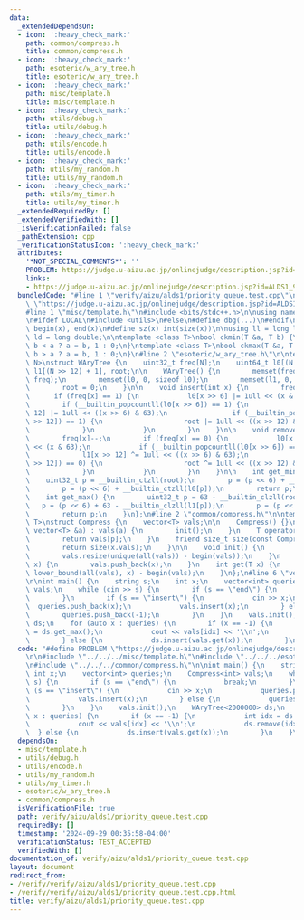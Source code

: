 ```yaml
---
data:
  _extendedDependsOn:
  - icon: ':heavy_check_mark:'
    path: common/compress.h
    title: common/compress.h
  - icon: ':heavy_check_mark:'
    path: esoteric/w_ary_tree.h
    title: esoteric/w_ary_tree.h
  - icon: ':heavy_check_mark:'
    path: misc/template.h
    title: misc/template.h
  - icon: ':heavy_check_mark:'
    path: utils/debug.h
    title: utils/debug.h
  - icon: ':heavy_check_mark:'
    path: utils/encode.h
    title: utils/encode.h
  - icon: ':heavy_check_mark:'
    path: utils/my_random.h
    title: utils/my_random.h
  - icon: ':heavy_check_mark:'
    path: utils/my_timer.h
    title: utils/my_timer.h
  _extendedRequiredBy: []
  _extendedVerifiedWith: []
  _isVerificationFailed: false
  _pathExtension: cpp
  _verificationStatusIcon: ':heavy_check_mark:'
  attributes:
    '*NOT_SPECIAL_COMMENTS*': ''
    PROBLEM: https://judge.u-aizu.ac.jp/onlinejudge/description.jsp?id=ALDS1_9_C
    links:
    - https://judge.u-aizu.ac.jp/onlinejudge/description.jsp?id=ALDS1_9_C
  bundledCode: "#line 1 \"verify/aizu/alds1/priority_queue.test.cpp\"\n#define PROBLEM\
    \ \"https://judge.u-aizu.ac.jp/onlinejudge/description.jsp?id=ALDS1_9_C\"\n\n\
    #line 1 \"misc/template.h\"\n#include <bits/stdc++.h>\n\nusing namespace std;\n\
    \n#ifdef LOCAL\n#include <utils>\n#else\n#define dbg(...)\n#endif\n\n#define all(x)\
    \ begin(x), end(x)\n#define sz(x) int(size(x))\n\nusing ll = long long;\nusing\
    \ ld = long double;\n\ntemplate <class T>\nbool ckmin(T &a, T b) {\n    return\
    \ b < a ? a = b, 1 : 0;\n}\ntemplate <class T>\nbool ckmax(T &a, T b) {\n    return\
    \ b > a ? a = b, 1 : 0;\n}\n#line 2 \"esoteric/w_ary_tree.h\"\n\ntemplate <int\
    \ N>\nstruct WAryTree {\n    uint32_t freq[N];\n    uint64_t l0[(N >> 6) + 1],\
    \ l1[(N >> 12) + 1], root;\n\n    WAryTree() {\n        memset(freq, 0, sizeof\
    \ freq);\n        memset(l0, 0, sizeof l0);\n        memset(l1, 0, sizeof l1);\n\
    \        root = 0;\n    }\n\n    void insert(int x) {\n        freq[x]++;\n  \
    \      if (freq[x] == 1) {\n            l0[x >> 6] |= 1ull << (x & 63);\n    \
    \        if (__builtin_popcountll(l0[x >> 6]) == 1) {\n                l1[x >>\
    \ 12] |= 1ull << ((x >> 6) & 63);\n                if (__builtin_popcountll(l1[x\
    \ >> 12]) == 1) {\n                    root |= 1ull << ((x >> 12) & 63);\n   \
    \             }\n            }\n        }\n    }\n\n    void remove(int x) {\n\
    \        freq[x]--;\n        if (freq[x] == 0) {\n            l0[x >> 6] ^= 1ull\
    \ << (x & 63);\n            if (__builtin_popcountll(l0[x >> 6]) == 0) {\n   \
    \             l1[x >> 12] ^= 1ull << ((x >> 6) & 63);\n                if (__builtin_popcountll(l1[x\
    \ >> 12]) == 0) {\n                    root ^= 1ull << ((x >> 12) & 63);\n   \
    \             }\n            }\n        }\n    }\n\n    int get_min() {\n    \
    \    uint32_t p = __builtin_ctzll(root);\n        p = (p << 6) + __builtin_ctzll(l1[p]);\n\
    \        p = (p << 6) + __builtin_ctzll(l0[p]);\n        return p;\n    }\n\n\
    \    int get_max() {\n        uint32_t p = 63 - __builtin_clzll(root);\n     \
    \   p = (p << 6) + 63 - __builtin_clzll(l1[p]);\n        p = (p << 6) + 63 - __builtin_clzll(l0[p]);\n\
    \        return p;\n    }\n};\n#line 2 \"common/compress.h\"\n\ntemplate <class\
    \ T>\nstruct Compress {\n    vector<T> vals;\n\n    Compress() {}\n    Compress(const\
    \ vector<T> &a) : vals(a) {\n        init();\n    }\n    T operator[](int p) {\n\
    \        return vals[p];\n    }\n    friend size_t size(const Compress &x) {\n\
    \        return size(x.vals);\n    }\n\n    void init() {\n        sort(all(vals));\n\
    \        vals.resize(unique(all(vals)) - begin(vals));\n    }\n    void insert(T\
    \ x) {\n        vals.push_back(x);\n    }\n    int get(T x) {\n        return\
    \ lower_bound(all(vals), x) - begin(vals);\n    }\n};\n#line 6 \"verify/aizu/alds1/priority_queue.test.cpp\"\
    \n\nint main() {\n    string s;\n    int x;\n    vector<int> queries;\n    Compress<int>\
    \ vals;\n    while (cin >> s) {\n        if (s == \"end\") {\n            break;\n\
    \        }\n        if (s == \"insert\") {\n            cin >> x;\n          \
    \  queries.push_back(x);\n            vals.insert(x);\n        } else {\n    \
    \        queries.push_back(-1);\n        }\n    }\n    vals.init();\n    WAryTree<2000000>\
    \ ds;\n    for (auto x : queries) {\n        if (x == -1) {\n            int idx\
    \ = ds.get_max();\n            cout << vals[idx] << '\\n';\n            ds.remove(idx);\n\
    \        } else {\n            ds.insert(vals.get(x));\n        }\n    }\n}\n"
  code: "#define PROBLEM \"https://judge.u-aizu.ac.jp/onlinejudge/description.jsp?id=ALDS1_9_C\"\
    \n\n#include \"../../../misc/template.h\"\n#include \"../../../esoteric/w_ary_tree.h\"\
    \n#include \"../../../common/compress.h\"\n\nint main() {\n    string s;\n   \
    \ int x;\n    vector<int> queries;\n    Compress<int> vals;\n    while (cin >>\
    \ s) {\n        if (s == \"end\") {\n            break;\n        }\n        if\
    \ (s == \"insert\") {\n            cin >> x;\n            queries.push_back(x);\n\
    \            vals.insert(x);\n        } else {\n            queries.push_back(-1);\n\
    \        }\n    }\n    vals.init();\n    WAryTree<2000000> ds;\n    for (auto\
    \ x : queries) {\n        if (x == -1) {\n            int idx = ds.get_max();\n\
    \            cout << vals[idx] << '\\n';\n            ds.remove(idx);\n      \
    \  } else {\n            ds.insert(vals.get(x));\n        }\n    }\n}"
  dependsOn:
  - misc/template.h
  - utils/debug.h
  - utils/encode.h
  - utils/my_random.h
  - utils/my_timer.h
  - esoteric/w_ary_tree.h
  - common/compress.h
  isVerificationFile: true
  path: verify/aizu/alds1/priority_queue.test.cpp
  requiredBy: []
  timestamp: '2024-09-29 00:35:58-04:00'
  verificationStatus: TEST_ACCEPTED
  verifiedWith: []
documentation_of: verify/aizu/alds1/priority_queue.test.cpp
layout: document
redirect_from:
- /verify/verify/aizu/alds1/priority_queue.test.cpp
- /verify/verify/aizu/alds1/priority_queue.test.cpp.html
title: verify/aizu/alds1/priority_queue.test.cpp
---
```

